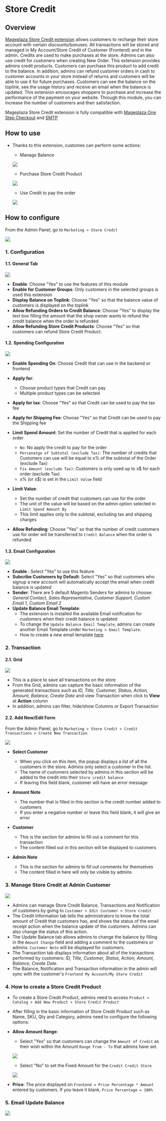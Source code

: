 # Store Credit
## Overview
[Mageplaza Store Credit extension](https://www.mageplaza.com/magento-2-store-credit/) allows customers to recharge their store account with certain discounts/bonuses. All transactions will be stored and managed in My Account/Store Credit of Customer (Frontend) and in the admin. Credits are used to make purchases at the store. Admins can also use credit for customers when creating New Order. This extension provides admins credit products. Customers can purchase this product to add credit to the balance. In addition, admins can refund customer orders in cash to customer accounts in your store instead of returns and customers will be able to use it for future purchases. Customers can see the balance on the toplink, see the usage history and receive an email when the balance is updated. This extension encourages shoppers to purchase and increase the performance of the payment on your website. Through this module, you can increase the number of customers and their satisfaction.

Mageplaza Store Credit extension is fully compatible with [Mageplaza One Step Checkout](https://www.mageplaza.com/magento-2-one-step-checkout-extension/) and [SMTP](https://www.mageplaza.com/magento-2-smtp/)

## How to use
- Thanks to this extension, customes can perform some actions:
  - Manage Balance
  
  ![](https://i.imgur.com/ydiUuAM.png)
  
  - Purchase Store Credit Product
  
  ![](https://i.imgur.com/ICmJcP4.png)
  
  - Use Credit to pay the order
  
  ![](https://i.imgur.com/VzbxMyE.png)
  
## How to configure

From the Admin Panel, go to `Marketing > Store Credit`

![](https://i.imgur.com/tLncGM5.png)

### 1. Configuration
#### 1.1. General Tab

![](https://i.imgur.com/ih8ukIq.png)

- **Enable**: Choose "Yes" to use the features of this module
- **Enable for Customer Groups**: Only customers in the selected groups is used this extension
- **Display Balance on Toplink**: Choose "Yes" so that the balance value of customers is displayed on the toplink
- **Allow Refunding Orders to Credit Balance**: Choose "Yes" to display the text box filling the amount that the shop owner wants to refund the credit balance when the order is refunded
- **Allow Refunding Store Credit Products**: Choose "Yes" so that customers can refund Store Credit Product.

#### 1.2. Spending Configuration

![](https://i.imgur.com/2GRHtY1.png)

- **Enable Spending On**: Choose Credit that can use in the backend or frontend
  
- **Apply for**:
  - Choose product types that Credit can pay
  - Multiple product types can be selected
  
- **Apply for tax**: Choose "Yes" so that Credit can be used to pay the tax fee
- **Apply for Shipping Fee**: Choose "Yes" so that Credit can be used to pay the Shipping fee
- **Limit Spend Amount**: Set the number of Credit that is applied for each order
  - `No`: No apply the credit to pay for the order
  - `Percenatge of Subtotal (exclude Tax)`: The number of credits that Customers can use will be equal to x% of the subtotal of the Order (exclude Tax)
  - `Fix Amount (exclude Tax)`: Customers is only used up to x$ for each order (exclude Tax)
  - x% (or x$) is set in the `Limit Value` field

- **Limit Value**: 
  - Set the number of credit that customers can use for the order
  - The unit of the value will be based on the admin option selected in `Limit Spend Amount By`
  - This limit applies only to the subtotal, excluding tax and shipping charges
  
- **Allow Refunding**: Choose "Yes" so that the number of credit customers use for order will be transferred to `Credit Balance` when the order is refunded

#### 1.3. Email Configuration

![](https://i.imgur.com/SBI71pk.png)

- **Enable** : Select "Yes" to use this feature
- **Subcribe Customers by Default**: Select "Yes" so that customers who signup a new account will automatically accept the email when credit balance is updated
- **Sender**: There are 5 default Magento Senders for admins to choose: *General Contact, Sales Representative, Customer Support, Custom Email 1, Custom Email 2*
- **Update Balance Email Template**:
  - The extension is installed the available Email notification for customers when their credit balance is updated
  - To change the `Update Balance Email Template`, admins can create another Email Template under `Marketing > Email Template`.
  - How to create a new email template [here](https://www.mageplaza.com/kb/how-to-customize-email-template-transactional-email-magento-2.html)

### 2. Transaction
#### 2.1. Grid

![](https://i.imgur.com/g2BaaJ5.png)

- This is a place to save all transactions on the store
- From the Grid, admins can capture the basic information of the generated transactions such as *ID, Title, Customer, Status, Action, Amount, Balance, Create Date* and view Transaction when click to **View** at **Action** column
- In addition, admins can filter, hide/show Columns or Export Transaction

#### 2.2. Add New/Edit Form

From the Admin Panel, go to `Marketing > Store Credit > Credit Transactions > Create New Transaction`


![](https://i.imgur.com/qYCsYpg.png)

- **Select Customer**
  - When you click on this item, the popup displays a list of all the customers in the store. Admins only select a customer in the list.
  - The name of customers selected by admins in this section will be added to the credit into their `Store credit balance`
  - If leaving this field blank, customer will have an error message

- **Amount Note**
  - The number that is filled in this section is the credit number added to customers
  - If you enter a negative number or leave this field blank, it will give an error

- **Customer**
  - This is the section for admins to fill out a comment for this transaction
  - The content filled out in this section will be displayed to customers

- **Admin Note**
  - This is the section for admins to fill out comments for themselves
  - The content filled in here will only be visible by admins
  
### 3. Manage Store Credit at Admin Customer

![](https://i.imgur.com/2vO7rCc.png)

- Admins can manage Store Credit Balance, Transactions and Notification of customers by going to `Customer > Edit Customer > Store Credit`
- The Credit Information tab tells the administrators to know the total amount of Credit that customers has, and shows the status of the email receipt action when the balance update of the customers. Admins can also change the status of this action.
- The Update Balance tab allows admins to change the balance by filling in the `Amount Change` field and adding a comment to the customers or admins. `Customer Note` will be displayed for customers.
- The Transaction tab displays information about all of the transactions performed by customers: *ID, Title, Customer, Status, Action, Amount, Balance, Create Date*.
- The Balance, Notification and Transaction information in the admin will sync with the customer's `Frontend My Account/My Store Credit`


### 4. How to create a Store Credit Product

- To create a Store Credit Product,  admins need to access `Product > Catalog > Add New Product > Store Credit Product`
- After filling in the basic information of Store Credit Product such as Name, SKU, Qty and Category, admins need to configure the following options:

- **Allow Amount Range**:
  - Select "Yes" so that customers can change the `Amount of Credit` as their wish within the Amount `Range From - To` that admins have set.
  
  ![](https://i.imgur.com/MUhqhko.png)
  
  - Select "No" to set the Fixed Amount for the `Credit Credit Store`
  
  ![](https://i.imgur.com/itVB8iA.png)

- **Price**: The price displayed on `Frontend = Price Percentage * Amount` entered by customers. If you leave it blank, `Price Percentage = 100%`

### 5. Email Update Balance

![](https://i.imgur.com/s5AlSi0.png)

















